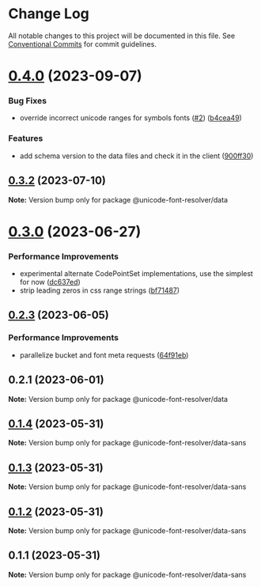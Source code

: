 # Change Log

All notable changes to this project will be documented in this file.
See [Conventional Commits](https://conventionalcommits.org) for commit guidelines.

# [0.4.0](https://github.com/lojjic/unicode-font-resolver/compare/v0.3.2...v0.4.0) (2023-09-07)

### Bug Fixes

- override incorrect unicode ranges for symbols fonts ([#2](https://github.com/lojjic/unicode-font-resolver/issues/2)) ([b4cea49](https://github.com/lojjic/unicode-font-resolver/commit/b4cea49ec220d11cb8579f98ffc3ff3f08c55ad3))

### Features

- add schema version to the data files and check it in the client ([900ff30](https://github.com/lojjic/unicode-font-resolver/commit/900ff305ade1ab765108dc5a5d347226c63970d8))

## [0.3.2](https://github.com/lojjic/unicode-font-resolver/compare/v0.3.1...v0.3.2) (2023-07-10)

**Note:** Version bump only for package @unicode-font-resolver/data

# [0.3.0](https://github.com/lojjic/unicode-font-resolver/compare/v0.2.3...v0.3.0) (2023-06-27)

### Performance Improvements

- experimental alternate CodePointSet implementations, use the simplest for now ([dc637ed](https://github.com/lojjic/unicode-font-resolver/commit/dc637ed66f6c2811e2a73d8cbb7c0a3aa1a16084))
- strip leading zeros in css range strings ([bf71487](https://github.com/lojjic/unicode-font-resolver/commit/bf71487b9826a1d01b8e5f883fe7ae49fc7753f4))

## [0.2.3](https://github.com/lojjic/unicode-font-resolver/compare/v0.2.2...v0.2.3) (2023-06-05)

### Performance Improvements

- parallelize bucket and font meta requests ([64f91eb](https://github.com/lojjic/unicode-font-resolver/commit/64f91ebdb3b8cc16f2b6ef4e90139ecb3459056c))

## 0.2.1 (2023-06-01)

**Note:** Version bump only for package @unicode-font-resolver/data

## [0.1.4](https://github.com/lojjic/unicode-font-resolver/compare/@unicode-font-resolver/data-sans@0.1.3...@unicode-font-resolver/data-sans@0.1.4) (2023-05-31)

**Note:** Version bump only for package @unicode-font-resolver/data-sans

## [0.1.3](https://github.com/lojjic/unicode-font-resolver/compare/@unicode-font-resolver/data-sans@0.1.2...@unicode-font-resolver/data-sans@0.1.3) (2023-05-31)

**Note:** Version bump only for package @unicode-font-resolver/data-sans

## [0.1.2](https://github.com/lojjic/unicode-font-resolver/compare/@unicode-font-resolver/data-sans@0.1.1...@unicode-font-resolver/data-sans@0.1.2) (2023-05-31)

**Note:** Version bump only for package @unicode-font-resolver/data-sans

## 0.1.1 (2023-05-31)

**Note:** Version bump only for package @unicode-font-resolver/data-sans

